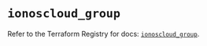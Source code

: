 # `ionoscloud_group`

Refer to the Terraform Registry for docs: [`ionoscloud_group`](https://registry.terraform.io/providers/ionos-cloud/ionoscloud/6.5.7/docs/resources/group).
